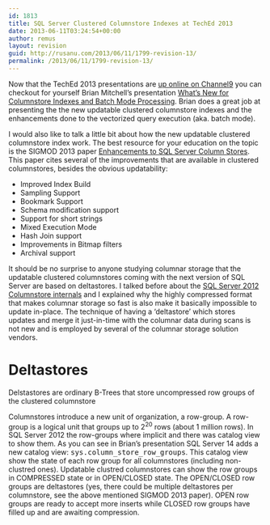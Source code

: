 ```yaml
---
id: 1813
title: SQL Server Clustered Columnstore Indexes at TechEd 2013
date: 2013-06-11T03:24:54+00:00
author: remus
layout: revision
guid: http://rusanu.com/2013/06/11/1799-revision-13/
permalink: /2013/06/11/1799-revision-13/
---
```

Now that the TechEd 2013 presentations are [up online on Channel9](http://channel9.msdn.com/Events/TechEd/NorthAmerica/2013) you can checkout for yourself Brian Mitchell&#8217;s presentation [What&#8217;s New for Columnstore Indexes and Batch Mode Processing](http://channel9.msdn.com/Events/TechEd/NorthAmerica/2013/DBI-B322). Brian does a great job at presenting the the new updatable clustered columnstore indexes and the enhancements done to the vectorized query execution (aka. batch mode).

I would also like to talk a little bit about how the new updatable clustered columnstore index work. The best resource for your education on the topic is the SIGMOD 2013 paper [Enhancements to SQL Server Column Stores](http://research.microsoft.com/pubs/193599/Apollo3%20-%20Sigmod%202013%20-%20final.pdf). This paper cites several of the improvements that are available in clustered columnstores, besides the obvious updatability: 

  * Improved Index Build
  * Sampling Support
  * Bookmark Support
  * Schema modification support
  * Support for short strings
  * Mixed Execution Mode
  * Hash Join support
  * Improvements in Bitmap filters
  * Archival support

It should be no surprise to anyone studying columnar storage that the updatable clustered columnstores coming with the next version of SQL Server are based on deltastores. I talked before about the [SQL Server 2012 Columnstore internals](http://rusanu.com/2012/05/29/inside-the-sql-server-2012-columnstore-indexes/) and I explained why the highly compressed format that makes columnar storage so fast is also make it basically impossible to update in-place. The technique of having a &#8216;deltastore&#8217; which stores updates and merge it just-in-time with the columnar data during scans is not new and is employed by several of the columnar storage solution vendors.

<!-- more -->

# Deltastores

<p class="callout float-right">
  Delstastores are ordinary B-Trees that store uncompressed row groups of the clustered columnstore
</p>

Columnstores introduce a new unit of organization, a row-group. A row-group is a logical unit that groups up to 2<sup>20</sup> rows (about 1 million rows). In SQL Server 2012 the row-groups where implicit and there was catalog view to show them. As you can see in Brian&#8217;s presentation SQL Server 14 adds a new catalog view: <tt>sys.column_store_row_groups</tt>. This catalog view show the state of each row group for all columnstores (including non-clustred ones). Updatable clustred columnstores can show the row groups in COMPRESSED state or in OPEN/CLOSED state. The OPEN/CLOSED row groups are deltastores (yes, there could be multiple deltastores per columnstore, see the above mentioned SIGMOD 2013 paper). OPEN row groups are ready to accept more inserts while CLOSED row groups have filled up and are awaiting compression.